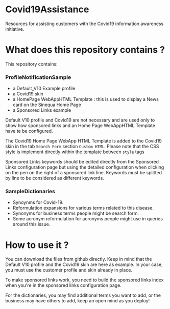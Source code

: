 # Covid19Assistance

Resources for assisting customers with the Covid19 information awareness initiative.

# What does this repository contains ?

This repository contains:

### ProfileNotificationSample ###

- a Default_V10 Example profile
- a Covid19 skin
- a HomePage WebAppHTML Template : this is used to display a News card on the Sinequa Home Page
- a Sponsored Links example

Default V10 profile and Covid19 are not necessary and are used only to show how sponsored links and an Home Page WebAppHTML Template have te be configured.

The Covid19 Home Page WebApp HTML Template is added to the Covid19 skin in the tab `Search Form` section `Custom HTML`. Please note that the CSS style is implement directly within the template between `style` tags

Sponsored Links keywords should be edited directly from the Sponsored Links configuration page but using the detailed configuration when clicking on the pen on the right of a sponsored link line. Keywords must be splitted by line to be considered as different keywords.

### SampleDictionaries ###

- Synoynms for Covid-19.
- Reformulation expansions for various terms related to this disease.
- Synonyms for business terms people might be search form.
- Some acronym reformulation for acronyms people might use in queries around this issue.


# How to use it ?

You can download the files from github directly. Keep in mind that the Default V10 profile and the Covid19 skin are here as example. In your case, you must use the customer profile and skin already in place.

To make sponsored links work, you need to build the sponsored links index when you're in the sponsored links configuration page.

For the dictionaries, you may find additional terms you want to add, or the business may have others to add, keep an open mind as you deploy!


